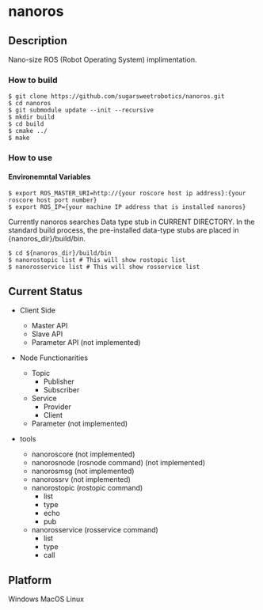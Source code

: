 # nanoros

## Description
Nano-size ROS (Robot Operating System) implimentation.

### How to build
```
$ git clone https://github.com/sugarsweetrobotics/nanoros.git
$ cd nanoros
$ git submodule update --init --recursive
$ mkdir build
$ cd build
$ cmake ../
$ make
```


### How to use

#### Environemntal Variables
```
$ export ROS_MASTER_URI=http://{your roscore host ip address}:{your roscore host port number}
$ export ROS_IP={your machine IP address that is installed nanoros}
```

Currently nanoros searches Data type stub in CURRENT DIRECTORY. In the standard build process, the pre-installed data-type stubs are placed in {nanoros_dir}/build/bin.

```
$ cd ${nanoros_dir}/build/bin
$ nanorostopic list # This will show rostopic list
$ nanorosservice list # This will show rosservice list
```

## Current Status


* Client Side
  * Master API
  * Slave API
  * Parameter API (not implemented)

* Node Functionarities
  * Topic
    * Publisher
    * Subscriber
  * Service
    * Provider
    * Client
  * Parameter (not implemented)

* tools
  * nanoroscore (not implemented)
  * nanorosnode (rosnode command) (not implemented)
  * nanorosmsg (not implemented)
  * nanorossrv (not implemented)
  * nanorostopic (rostopic command)
    * list
    * type
    * echo
    * pub
  * nanorosservice (rosservice command)
    * list
    * type
    * call
  

## Platform
Windows
MacOS
Linux


